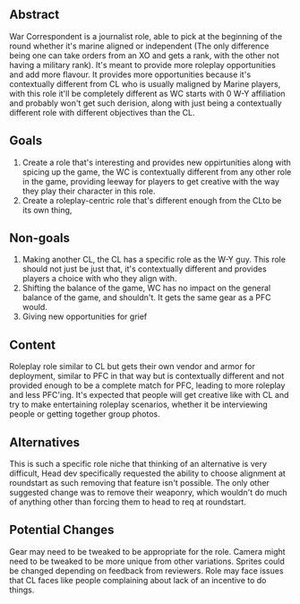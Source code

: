 ## Abstract

War Correspondent is a journalist role, able to pick at the beginning of the round whether it's marine aligned or independent (The only difference being one can take orders from an XO and gets a rank, with the other not having a military rank). It's meant to provide more roleplay opportunities and add more flavour. It provides more opportunities because it's contextually different from CL who is usually maligned by Marine players, with this role it'll be completely different as WC starts with 0 W-Y affiliation and probably won't get such derision, along with just being a contextually different role with different objectives than the CL. 

## Goals

1. Create a role that's interesting and provides new oppirtunities along with spicing up the game, the WC is contextually different from any other role in the game, providing leeway for players to get creative with the way they play their character in this role.
2. Create a roleplay-centric role that's different enough from the CLto be its own thing, 

## Non-goals

1. Making another CL, the CL has a specific role as the W-Y guy. This role should not just be just that, it's contextually different and provides players a choice with who they align with.
2. Shifting the balance of the game, WC has no impact on the general balance of the game, and shouldn't. It gets the same gear as a PFC would.
3. Giving new opportunities for grief

## Content

Roleplay role similar to CL but gets their own vendor and armor for deployment, similar to PFC in that way but is contextually different and not provided enough to be a complete match for PFC, leading to more roleplay and less PFC'ing. It's expected that people will get creative like with CL and try to make entertaining roleplay scenarios, whether it be interviewing people or getting together group photos.

## Alternatives

This is such a specific role niche that thinking of an alternative is very difficult, Head dev specifically requested the ability to choose alignment at roundstart as such removing that feature isn't possible. The only other suggested change was to remove their weaponry, which wouldn't do much of anything other than forcing them to head to req at roundstart.

## Potential Changes
Gear may need to be tweaked to be appropriate for the role. 
Camera might need to be tweaked to be more unique from other variations.
Sprites could be changed depending on feedback from reviewers.
Role may face issues that CL faces like people complaining about lack of an incentive to do things.